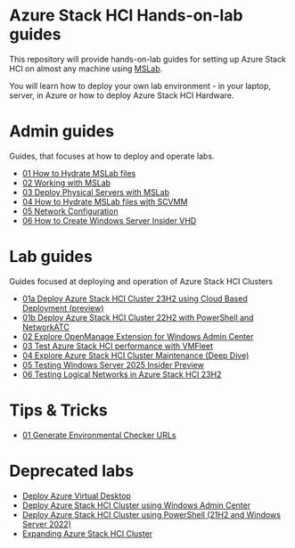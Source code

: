 # Azure Stack HCI Hands-on-lab guides

This repository will provide hands-on-lab guides for setting up Azure Stack HCI on almost any machine using [MSLab](https://aka.ms/mslab).

You will learn how to deploy your own lab environment - in your laptop, server, in Azure or how to deploy Azure Stack HCI Hardware.

# Admin guides

Guides, that focuses at how to deploy and operate labs.

* [01 How to Hydrate MSLab files](admin-guides/01-HydrateMSLab/)
* [02 Working with MSLab](admin-guides/02-WorkingWithMSLab/)
* [03 Deploy Physical Servers with MSLab](admin-guides/03-DeployPhysicalServersWithMSLab/)
* [04 How to Hydrate MSLab files with SCVMM](admin-guides/04-HydrateMSLab%2BSCVMM/)
* [05 Network Configuration](admin-guides/05-NetworkConfiguration/)
* [06 How to Create Windows Server Insider VHD](admin-guides/06-HowToCreateWindowsServerInsiderVHD/)

# Lab guides

Guides focused at deploying and operation of Azure Stack HCI Clusters

* [01a Deploy Azure Stack HCI Cluster 23H2 using Cloud Based Deployment (preview)](lab-guides/01a-DeployAzureStackHCICluster-CloudBasedDeployment/)
* [01b Deploy Azure Stack HCI Cluster 22H2 with PowerShell and NetworkATC](lab-guides/01b-DeployAzureStackHCICluster22H2-PowerShell-NetATC/)
* [02 Explore OpenManage Extension for Windows Admin Center](lab-guides/02-OpenManageExtensionForWAC/)
* [03 Test Azure Stack HCI performance with VMFleet](lab-guides/03-TestPerformanceWithVMFleet/)
* [04 Explore Azure Stack HCI Cluster Maintenance (Deep Dive)](lab-guides/04-AzSHCIClusterMaintenanceDeepDive/)
* [05 Testing Windows Server 2025 Insider Preview](lab-guides/05-TestingWindowsServerInsider/)
* [06 Testing Logical Networks in Azure Stack HCI 23H2](lab-guides/06-TestingLogicalNetworks/)

# Tips & Tricks

* [01 Generate Environmental Checker URLs](tips&tricks/01-EnvironmentalCheckerURLs/)

# Deprecated labs

* [Deploy Azure Virtual Desktop](deprecated/DeployAVDonAzureStackHCI/)
* [Deploy Azure Stack HCI Cluster using Windows Admin Center](deprecated/DeployAzureStackHCICluster-WAC/)
* [Deploy Azure Stack HCI Cluster using PowerShell (21H2 and Windows Server 2022)](deprecated/DeployAzureStackHCICluster21H2-PowerShell/)
* [Expanding Azure Stack HCI Cluster](deprecated/ExpandingAzureStackHCICluster/)